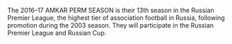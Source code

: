 The 2016–17 AMKAR PERM SEASON is their 13th season in the Russian Premier League, the highest tier of association football in Russia, following promotion during the 2003 season. They will participate in the Russian Premier League and Russian Cup.
